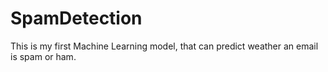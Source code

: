 # SpamDetection
This is my first Machine Learning model, that can predict weather an email is spam or ham.

